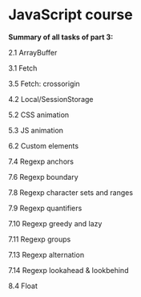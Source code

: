 # JavaScript course

**Summary of all tasks of part 3:**

2.1 ArrayBuffer

3.1 Fetch

3.5 Fetch: crossorigin

4.2 Local/SessionStorage

5.2 CSS animation

5.3 JS animation

6.2 Custom elements

7.4 Regexp anchors

7.6 Regexp boundary

7.8 Regexp character sets and ranges

7.9 Regexp quantifiers

7.10 Regexp greedy and lazy

7.11 Regexp groups

7.13 Regexp alternation

7.14 Regexp lookahead & lookbehind

8.4 Float
